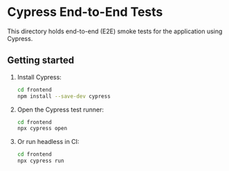 # Cypress End-to-End Tests

This directory holds end-to-end (E2E) smoke tests for the application using Cypress.

## Getting started

1. Install Cypress:
   ```bash
   cd frontend
   npm install --save-dev cypress
   ```

2. Open the Cypress test runner:
   ```bash
   cd frontend
   npx cypress open
   ```

3. Or run headless in CI:
   ```bash
   cd frontend
   npx cypress run
   ```
